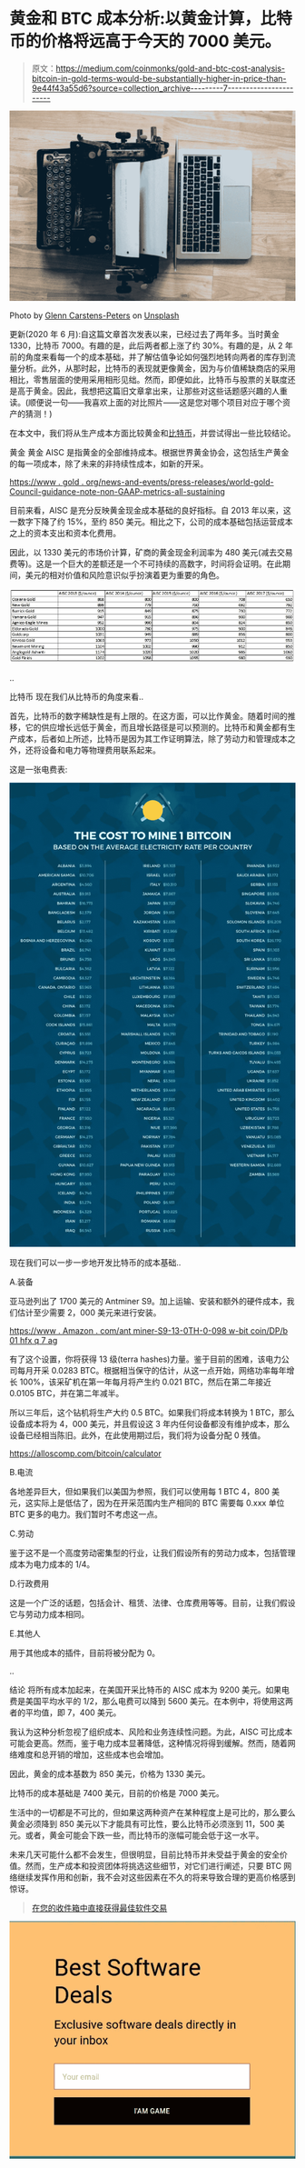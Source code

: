 # 黄金和 BTC 成本分析:以黄金计算，比特币的价格将远高于今天的 7000 美元。

> 原文：<https://medium.com/coinmonks/gold-and-btc-cost-analysis-bitcoin-in-gold-terms-would-be-substantially-higher-in-price-than-9e44f43a55d6?source=collection_archive---------7----------------------->

![](img/839fea5d4cf7caa4805d347063467219.png)

Photo by [Glenn Carstens-Peters](https://unsplash.com/@glenncarstenspeters?utm_source=medium&utm_medium=referral) on [Unsplash](https://unsplash.com?utm_source=medium&utm_medium=referral)

更新(2020 年 6 月):自这篇文章首次发表以来，已经过去了两年多。当时黄金 1330，比特币 7000。有趣的是，此后两者都上涨了约 30%。有趣的是，从 2 年前的角度来看每一个的成本基础，并了解估值争论如何强烈地转向两者的库存到流量分析。此外，从那时起，比特币的表现就更像黄金，因为与价值稀缺商店的采用相比，零售层面的使用采用相形见绌。然而，即便如此，比特币与股票的关联度还是高于黄金。因此，我想把这篇旧文章拿出来，让那些对这些话题感兴趣的人重读。(顺便说一句——我喜欢上面的对比照片——这是您对哪个项目对应于哪个资产的猜测！)

在本文中，我们将从生产成本方面比较黄金和[比特币](https://blog.coincodecap.com/a-candid-explanation-of-bitcoin/)，并尝试得出一些比较结论。

黄金
黄金 AISC 是指黄金的全部维持成本。根据世界黄金协会，这包括生产黄金的每一项成本，除了未来的非持续性成本，如新的开采。

[https://www . gold . org/news-and-events/press-releases/world-gold-Council-guidance-note-non-GAAP-metrics-all-sustaining](https://www.gold.org/news-and-events/press-releases/world-gold-council-guidance-note-non-gaap-metrics-all-sustaining)

目前来看，AISC 是充分反映黄金现金成本基础的良好指标。自 2013 年以来，这一数字下降了约 15%，至约 850 美元。相比之下，公司的成本基础包括运营成本之上的资本支出和资本化费用。

因此，以 1330 美元的市场价计算，矿商的黄金现金利润率为 480 美元(减去交易费等)。这是一个巨大的差额还是一个不可持续的高数字，时间将会证明。在此期间，美元的相对价值和风险意识似乎扮演着更为重要的角色。

![](img/bc88649b5f75516b51630ada0ee6860f.png)

..

比特币
现在我们从比特币的角度来看..

首先，比特币的数字稀缺性是有上限的。在这方面，可以比作黄金。随着时间的推移，它的供应增长远低于黄金，而且增长路径是可以预测的。比特币和黄金都有生产成本，后者如上所述，比特币是因为其工作证明算法，除了劳动力和管理成本之外，还将设备和电力等物理费用联系起来。

这是一张电费表:

![](img/14e68108a29905e2b1f27a7092645577.png)

现在我们可以一步一步地开发比特币的成本基础..

A.装备

亚马逊列出了 1700 美元的 Antminer S9。加上运输、安装和额外的硬件成本，我们估计至少需要 2，000 美元来进行安装。

[https://www . Amazon . com/ant miner-S9-13-0TH-0-098 w-bit coin/DP/b 01 hfx q 7 ag](https://www.amazon.com/AntMiner-S9-13-0TH-0-098W-Bitcoin/dp/B01HFXQ7AG)

有了这个设置，你将获得 13 级(terra hashes)力量。鉴于目前的困难，该电力公司每月开采 0.0283 BTC。根据相当保守的估计，从这一点开始，网络功率每年增长 100%，该采矿机在第一年每月将产生约 0.021 BTC，然后在第二年接近 0.0105 BTC，并在第二年减半。

所以三年后，这个钻机将生产大约 0.5 BTC。如果我们将成本转换为 1 BTC，那么设备成本将为 4，000 美元，并且假设这 3 年内任何设备都没有维护成本，那么设备已经相当陈旧。此外，在此使用期过后，我们将为设备分配 0 残值。

https://alloscomp.com/bitcoin/calculator

B.电流

各地差异巨大，但如果我们以美国为参照，我们可以使用每 1 BTC 4，800 美元，这实际上是低估了，因为在开采范围内生产相同的 BTC 需要每 0.xxx 单位 BTC 更多的电力。我们暂时不考虑这一点。

C.劳动

鉴于这不是一个高度劳动密集型的行业，让我们假设所有的劳动力成本，包括管理成本为电力成本的 1/4。

D.行政费用

这是一个广泛的话题，包括会计、租赁、法律、仓库费用等等。目前，让我们假设它与劳动力成本相同。

E.其他人

用于其他成本的插件，目前将被分配为 0。

..

结论
将所有成本加起来，在美国开采比特币的 AISC 成本为 9200 美元。如果电费是美国平均水平的 1/2，那么电费可以降到 5600 美元。在本例中，将使用这两者的平均值，即 7，400 美元。

我认为这种分析忽视了组织成本、风险和业务连续性问题。为此，AISC 可比成本可能会更高。然而，鉴于电力成本显著降低，这种情况将得到缓解。然而，随着网络难度和总开销的增加，这些成本也会增加。

因此，黄金的成本基数为 850 美元，价格为 1330 美元。

比特币的成本基础是 7400 美元，目前的价格是 7000 美元。

生活中的一切都是不可比的，但如果这两种资产在某种程度上是可比的，那么要么黄金必须降到 850 美元以下才能具有可比性，要么比特币必须涨到 11，500 美元。或者，黄金可能会下跌一些，而比特币的涨幅可能会低于这一水平。

未来几天可能什么都不会发生，但很明显，目前比特币并未受益于黄金的安全价值。然而，生产成本和投资团体将挑选这些细节，对它们进行阐述，只要 BTC 网络继续发挥作用和创新，我不会对这些因素在不久的将来导致合理的更高价格感到惊讶。

> [在您的收件箱中直接获得最佳软件交易](https://coincodecap.com/?utm_source=coinmonks)

[![](img/7c0b3dfdcbfea594cc0ae7d4f9bf6fcb.png)](https://coincodecap.com/?utm_source=coinmonks)